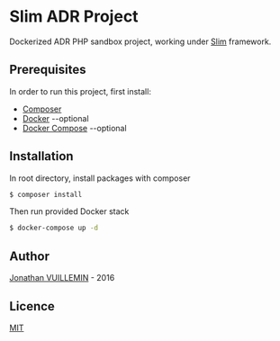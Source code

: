# Slim ADR Project

Dockerized ADR PHP sandbox project, working under [Slim](http://www.slimframework.com/) framework.

## Prerequisites

In order to run this project, first install:
 
- [Composer](https://getcomposer.org/download/)
- [Docker](https://docs.docker.com/engine/installation/) --optional
- [Docker Compose](https://docs.docker.com/compose/install/) --optional

## Installation

In root directory, install packages with composer

```bash
$ composer install
```

Then run provided Docker stack

```bash
$ docker-compose up -d
```

## Author

[Jonathan VUILLEMIN](ekkinox@gmail.com) - 2016

## Licence

[MIT](https://opensource.org/licenses/MIT)